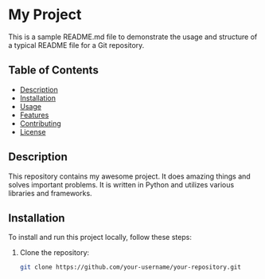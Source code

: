 # My Project

This is a sample README.md file to demonstrate the usage and structure of a typical README file for a Git repository.

## Table of Contents

- [Description](#description)
- [Installation](#installation)
- [Usage](#usage)
- [Features](#features)
- [Contributing](#contributing)
- [License](#license)

## Description

This repository contains my awesome project. It does amazing things and solves important problems. It is written in Python and utilizes various libraries and frameworks.

## Installation

To install and run this project locally, follow these steps:

1. Clone the repository:

   ```bash
   git clone https://github.com/your-username/your-repository.git
